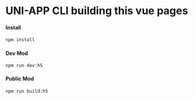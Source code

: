 # UNI-APP CLI building this vue pages

#### Install
```js
npm install
```

#### Dev Mod
```
npm run dev:h5
```

#### Public Mod
```
npm run build:h5
```
